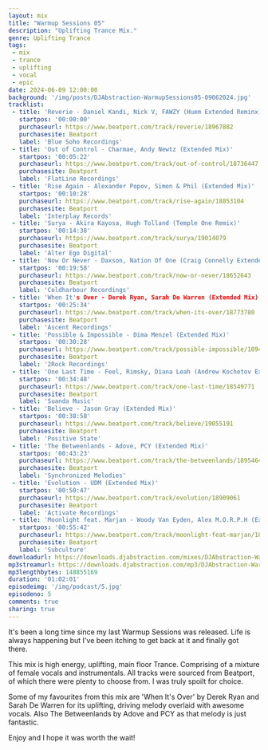 ```yaml
---
layout: mix
title: "Warmup Sessions 05"
description: "Uplifting Trance Mix."
genre: Uplifting Trance
tags:
 - mix
 - trance
 - uplifting
 - vocal
 - epic
date: 2024-06-09 12:00:00
background: '/img/posts/DJAbstraction-WarmupSessions05-09062024.jpg'
tracklist:
 - title: 'Reverie - Daniel Kandi, Nick V, FAWZY (Huem Extended Reminx)'
   startpos: '00:00:00'
   purchaseurl: https://www.beatport.com/track/reverie/18967882
   purchasesite: Beatport
   label: 'Blue Soho Recordings'
 - title: 'Out of Control - Charmae, Andy Newtz (Extended Mix)'
   startpos: '00:05:22'
   purchaseurl: https://www.beatport.com/track/out-of-control/18736447
   purchasesite: Beatport
   label: 'FlatLine Recordings'
 - title: 'Rise Again - Alexander Popov, Simon & Phil (Extended Mix)'
   startpos: '00:10:28'
   purchaseurl: https://www.beatport.com/track/rise-again/18853104
   purchasesite: Beatport
   label: 'Interplay Records'
 - title: 'Surya - Akira Kayosa, Hugh Tolland (Temple One Remix)'
   startpos: '00:14:38'
   purchaseurl: https://www.beatport.com/track/surya/19014079
   purchasesite: Beatport
   label: 'Alter Ego Digital'
 - title: 'Now Or Never - Daxson, Nation Of One (Craig Connelly Extended Reminx)'
   startpos: '00:19:58'
   purchaseurl: https://www.beatport.com/track/now-or-never/18652643
   purchasesite: Beatport
   label: 'Coldharbour Recordings'
 - title: 'When It's Over - Derek Ryan, Sarah De Warren (Extended Mix)'
   startpos: '00:25:34'
   purchaseurl: https://www.beatport.com/track/when-its-over/18773780
   purchasesite: Beatport
   label: 'Ascent Recordings'
 - title: 'Possible & Impossible - Dima Menzel (Extended Mix)'
   startpos: '00:30:28'
   purchaseurl: https://www.beatport.com/track/possible-impossible/18940650
   purchasesite: Beatport
   label: '2Rock Recordings'
 - title: 'One Last Time - Feel, Rimsky, Diana Leah (Andrew Kochetov Extended Remix)'
   startpos: '00:34:48'
   purchaseurl: https://www.beatport.com/track/one-last-time/18549771
   purchasesite: Beatport
   label: 'Suanda Music'
 - title: 'Believe - Jason Gray (Extended Mix)'
   startpos: '00:38:58'
   purchaseurl: https://www.beatport.com/track/believe/19055191
   purchasesite: Beatport
   label: 'Positive State'
 - title: 'The Betweenlands - Adove, PCY (Extended Mix)'
   startpos: '00:43:23'
   purchaseurl: https://www.beatport.com/track/the-betweenlands/18954646
   purchasesite: Beatport
   label: 'Synchronized Melodies'
 - title: 'Evolution - UDM (Extended Mix)'
   startpos: '00:50:47'
   purchaseurl: https://www.beatport.com/track/evolution/18909061
   purchasesite: Beatport
   label: 'Activate Recordings'
 - title: 'Moonlight feat. Marjan - Woody Van Eyden, Alex M.O.R.P.H (Extended Mix)'
   startpos: '00:55:42'
   purchaseurl: https://www.beatport.com/track/moonlight-feat-marjan/18609735
   purchasesite: Beatport
   label: 'Subculture' 
downloadurl: https://downloads.djabstraction.com/mixes/DJAbstraction-WarmupSessions05-09062024.zip
mp3streamurl: https://downloads.djabstraction.com/mp3/DJAbstraction-WarmupSessions05-09062024.mp3
mp3lengthbytes: 148855169
duration: '01:02:01'
episodeimg: '/img/podcast/5.jpg'
episodeno: 5
comments: true
sharing: true
---
```

It's been a long time since my last Warmup Sessions was released. Life is always happening but I've been itching to get back at it and finally got there.

This mix is high energy, uplifting, main floor Trance. Comprising of a mixture of female vocals and instrumentals. All tracks were sourced from Beatport, of which there were plenty to choose from. I was truly spoilt for choice.

Some of my favourites from this mix are 'When It's Over' by Derek Ryan and Sarah De Warren for its uplifting, driving melody overlaid with awesome vocals. Also The Betweenlands by Adove and PCY as that melody is just fantastic.

Enjoy and I hope it was worth the wait!